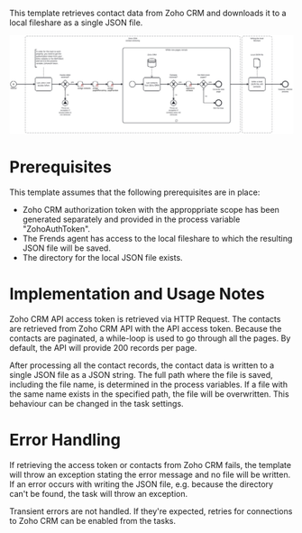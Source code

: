 This template retrieves contact data from Zoho CRM and downloads it to a local fileshare as a single JSON file.

![Template](assets/Zoho_CRM_to_JSON_-_Contacts.svg)

# Prerequisites

This template assumes that the following prerequisites are in place:

- Zoho CRM authorization token with the approppriate scope has been generated separately and provided in the process variable "ZohoAuthToken".
- The Frends agent has access to the local fileshare to which the resulting JSON file will be saved.
- The directory for the local JSON file exists.

# Implementation and Usage Notes

Zoho CRM API access token is retrieved via HTTP Request. The contacts are retrieved from Zoho CRM API with the API access token. Because the contacts are paginated, a while-loop is used to go through all the pages. By default, the API will provide 200 records per page.

After processing all the contact records, the contact data is written to a single JSON file as a JSON string. The full path where the file is saved, including the file name, is determined in the process variables. If a file with the same name exists in the specified path, the file will be overwritten. This behaviour can be changed in the task settings.

# Error Handling

If retrieving the access token or contacts from Zoho CRM fails, the template will throw an exception stating the error message and no file will be written. If an error occurs with writing the JSON file, e.g. because the directory can't be found, the task will throw an exception.

Transient errors are not handled. If they're expected, retries for connections to Zoho CRM can be enabled from the tasks.
